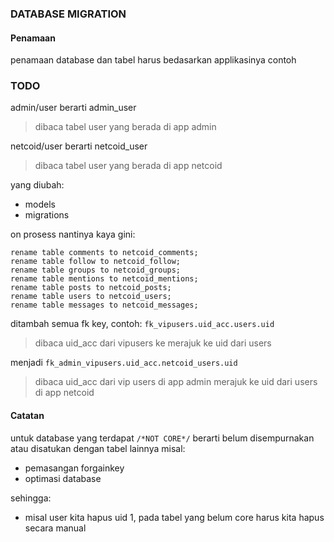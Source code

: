 ### DATABASE MIGRATION ###

#### Penamaan
penamaan database dan tabel harus bedasarkan applikasinya contoh

### TODO 

admin/user berarti admin_user

> dibaca tabel user yang berada di app admin

netcoid/user berarti netcoid_user

> dibaca tabel user yang berada di app netcoid

yang diubah:

- models
- migrations

on prosess nantinya kaya gini:

	rename table comments to netcoid_comments;
	rename table follow to netcoid_follow;
	rename table groups to netcoid_groups;
	rename table mentions to netcoid_mentions;
	rename table posts to netcoid_posts;
	rename table users to netcoid_users;
	rename table messages to netcoid_messages;

ditambah semua fk key, contoh: `fk_vipusers.uid_acc.users.uid`

> dibaca uid_acc dari vipusers ke merajuk ke uid dari users

menjadi `fk_admin_vipusers.uid_acc.netcoid_users.uid`

> dibaca uid_acc dari vip users di app admin merajuk ke uid dari users di app netcoid

#### Catatan

untuk database yang terdapat `/*NOT CORE*/` berarti belum disempurnakan atau disatukan dengan tabel lainnya misal:

- pemasangan forgainkey
- optimasi database

sehingga:

- misal user kita hapus uid 1, pada tabel yang belum core harus kita hapus secara manual